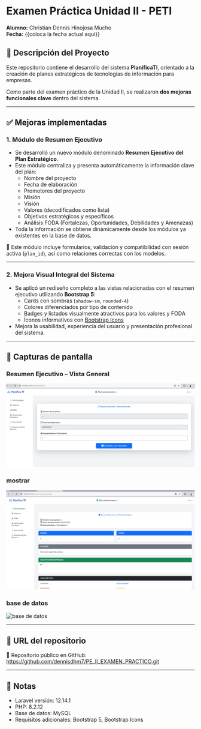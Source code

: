 # Examen Práctica Unidad II - PETI

**Alumno:** Christian Dennis Hinojosa Mucho  
**Fecha:** {{coloca la fecha actual aquí}}

## 📝 Descripción del Proyecto

Este repositorio contiene el desarrollo del sistema **PlanificaTI**, orientado a la creación de planes estratégicos de tecnologías de información para empresas.

Como parte del examen práctico de la Unidad II, se realizaron **dos mejoras funcionales clave** dentro del sistema.

---

## ✅ Mejoras implementadas

### 1. Módulo de Resumen Ejecutivo

- Se desarrolló un nuevo módulo denominado **Resumen Ejecutivo del Plan Estratégico**.
- Este módulo centraliza y presenta automáticamente la información clave del plan:
  - Nombre del proyecto
  - Fecha de elaboración
  - Promotores del proyecto
  - Misión
  - Visión
  - Valores (decodificados como lista)
  - Objetivos estratégicos y específicos
  - Análisis FODA (Fortalezas, Oportunidades, Debilidades y Amenazas)
- Toda la información se obtiene dinámicamente desde los módulos ya existentes en la base de datos.

📌 Este módulo incluye formularios, validación y compatibilidad con sesión activa (`plan_id`), así como relaciones correctas con los modelos.

---

### 2. Mejora Visual Integral del Sistema

- Se aplicó un rediseño completo a las vistas relacionadas con el resumen ejecutivo utilizando **Bootstrap 5**:
  - Cards con sombras (`shadow-sm`, `rounded-4`)
  - Colores diferenciados por tipo de contenido
  - Badges y listados visualmente atractivos para los valores y FODA
  - Íconos informativos con [Bootstrap Icons](https://icons.getbootstrap.com/)
- Mejora la usabilidad, experiencia del usuario y presentación profesional del sistema.

---

## 📸 Capturas de pantalla

### Resumen Ejecutivo – Vista General
![Resumen Ejecutivo](screenshots/plan-ejecutivo.index.blade.php.png)

### mostrar
![mostrar](screenshots/plan-ejecutivo.mostrar.blade.php.png)

### base de datos
![base de datos](screenshots/base_de_datos.png)

---

## 🔗 URL del repositorio

🔗 Repositorio público en GitHub:  
https://github.com/dennisdhm7/PE_II_EXAMEN_PRACTICO.git

---

## 🧾 Notas

- Laravel versión: 12.14.1  
- PHP: 8.2.12  
- Base de datos: MySQL  
- Requisitos adicionales: Bootstrap 5, Bootstrap Icons

